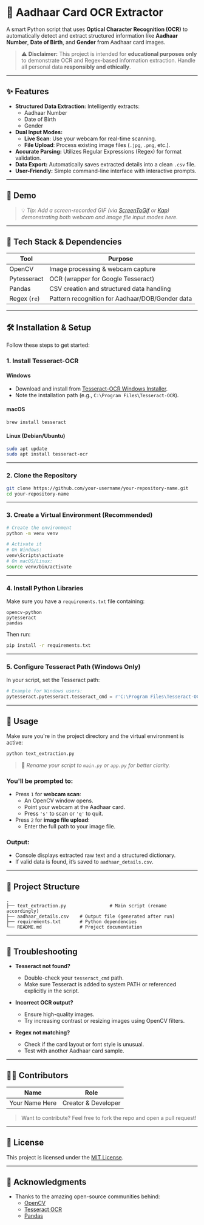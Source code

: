 # 🤖 Aadhaar Card OCR Extractor

A smart Python script that uses **Optical Character Recognition (OCR)** to automatically detect and extract structured information like **Aadhaar Number**, **Date of Birth**, and **Gender** from Aadhaar card images.

> ⚠️ **Disclaimer:** This project is intended for **educational purposes only** to demonstrate OCR and Regex-based information extraction. Handle all personal data **responsibly and ethically**.

---

## ✨ Features

- **Structured Data Extraction:** Intelligently extracts:
  - Aadhaar Number
  - Date of Birth
  - Gender
- **Dual Input Modes:**
  - **Live Scan**: Use your webcam for real-time scanning.
  - **File Upload**: Process existing image files (`.jpg`, `.png`, etc.).
- **Accurate Parsing:** Utilizes Regular Expressions (Regex) for format validation.
- **Data Export:** Automatically saves extracted details into a clean `.csv` file.
- **User-Friendly:** Simple command-line interface with interactive prompts.

---

## 📸 Demo

> 💡 *Tip: Add a screen-recorded GIF (via [ScreenToGif](https://www.screentogif.com/) or [Kap](https://getkap.co/)) demonstrating both webcam and image file input modes here.*

---

## 🧰 Tech Stack & Dependencies

| Tool        | Purpose                                         |
|-------------|-------------------------------------------------|
| OpenCV      | Image processing & webcam capture               |
| Pytesseract | OCR (wrapper for Google Tesseract)              |
| Pandas      | CSV creation and structured data handling       |
| Regex (`re`)| Pattern recognition for Aadhaar/DOB/Gender data |

---

## 🛠️ Installation & Setup

Follow these steps to get started:

### 1. Install Tesseract-OCR

#### Windows
- Download and install from [Tesseract-OCR Windows Installer](https://github.com/tesseract-ocr/tesseract/wiki#windows).
- Note the installation path (e.g., `C:\Program Files\Tesseract-OCR`).

#### macOS
```bash
brew install tesseract
```

#### Linux (Debian/Ubuntu)
```bash
sudo apt update
sudo apt install tesseract-ocr
```

---

### 2. Clone the Repository
```bash
git clone https://github.com/your-username/your-repository-name.git
cd your-repository-name
```

---

### 3. Create a Virtual Environment (Recommended)
```bash
# Create the environment
python -m venv venv

# Activate it
# On Windows:
venv\Scripts\activate
# On macOS/Linux:
source venv/bin/activate
```

---

### 4. Install Python Libraries
Make sure you have a `requirements.txt` file containing:
```
opencv-python
pytesseract
pandas
```

Then run:
```bash
pip install -r requirements.txt
```

---

### 5. Configure Tesseract Path (Windows Only)
In your script, set the Tesseract path:
```python
# Example for Windows users:
pytesseract.pytesseract.tesseract_cmd = r'C:\Program Files\Tesseract-OCR\tesseract.exe'
```

---

## 🚀 Usage

Make sure you're in the project directory and the virtual environment is active:

```bash
python text_extraction.py
```

> 🔁 *Rename your script to `main.py` or `app.py` for better clarity.*

### You'll be prompted to:
- Press `1` for **webcam scan**:
  - An OpenCV window opens.
  - Point your webcam at the Aadhaar card.
  - Press `'s'` to scan or `'q'` to quit.
- Press `2` for **image file upload**:
  - Enter the full path to your image file.

### Output:
- Console displays extracted raw text and a structured dictionary.
- If valid data is found, it’s saved to `aadhaar_details.csv`.

---

## 📁 Project Structure

```
.
├── text_extraction.py                # Main script (rename accordingly)
├── aadhaar_details.csv    # Output file (generated after run)
├── requirements.txt       # Python dependencies
└── README.md              # Project documentation
```

---

## 🐞 Troubleshooting

- **Tesseract not found?**
  - Double-check your `tesseract_cmd` path.
  - Make sure Tesseract is added to system PATH or referenced explicitly in the script.

- **Incorrect OCR output?**
  - Ensure high-quality images.
  - Try increasing contrast or resizing images using OpenCV filters.

- **Regex not matching?**
  - Check if the card layout or font style is unusual.
  - Test with another Aadhaar card sample.

---

## 👨‍💻 Contributors

| Name             | Role          |
|------------------|---------------|
| Your Name Here   | Creator & Developer |

> Want to contribute? Feel free to fork the repo and open a pull request!

---

## 📜 License

This project is licensed under the [MIT License](./LICENSE).

---

## 🙏 Acknowledgments

- Thanks to the amazing open-source communities behind:
  - [OpenCV](https://opencv.org/)
  - [Tesseract OCR](https://github.com/tesseract-ocr/tesseract)
  - [Pandas](https://pandas.pydata.org/)
